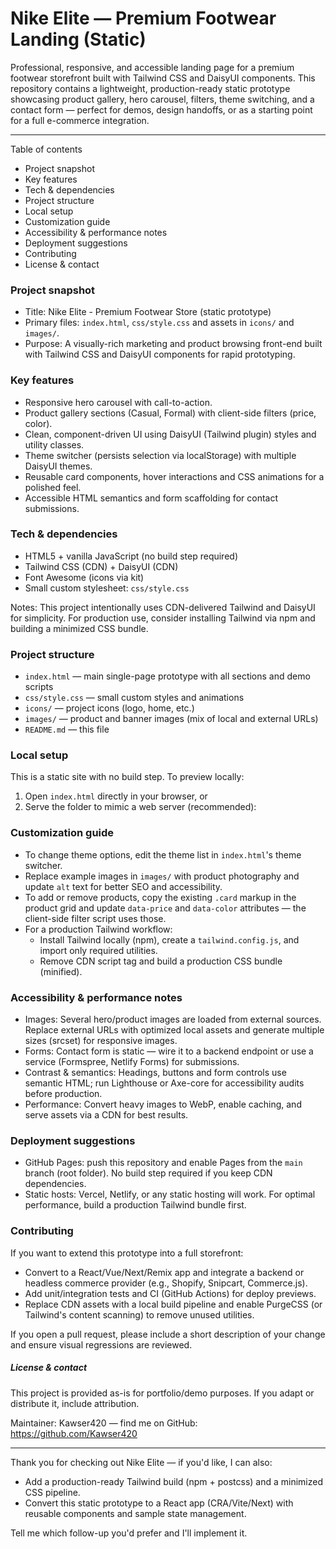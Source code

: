 # Nike Elite — Premium Footwear Landing (Static)

Professional, responsive, and accessible landing page for a premium footwear storefront built with Tailwind CSS and DaisyUI components. This repository contains a lightweight, production-ready static prototype showcasing product gallery, hero carousel, filters, theme switching, and a contact form — perfect for demos, design handoffs, or as a starting point for a full e-commerce integration.

---

Table of contents

- Project snapshot
- Key features
- Tech & dependencies
- Project structure
- Local setup
- Customization guide
- Accessibility & performance notes
- Deployment suggestions
- Contributing
- License & contact

### Project snapshot

- Title: Nike Elite - Premium Footwear Store (static prototype)
- Primary files: `index.html`, `css/style.css` and assets in `icons/` and `images/`.
- Purpose: A visually-rich marketing and product browsing front-end built with Tailwind CSS and DaisyUI components for rapid prototyping.

### Key features

- Responsive hero carousel with call-to-action.
- Product gallery sections (Casual, Formal) with client-side filters (price, color).
- Clean, component-driven UI using DaisyUI (Tailwind plugin) styles and utility classes.
- Theme switcher (persists selection via localStorage) with multiple DaisyUI themes.
- Reusable card components, hover interactions and CSS animations for a polished feel.
- Accessible HTML semantics and form scaffolding for contact submissions.

### Tech & dependencies

- HTML5 + vanilla JavaScript (no build step required)
- Tailwind CSS (CDN) + DaisyUI (CDN)
- Font Awesome (icons via kit)
- Small custom stylesheet: `css/style.css`

Notes: This project intentionally uses CDN-delivered Tailwind and DaisyUI for simplicity. For production use, consider installing Tailwind via npm and building a minimized CSS bundle.

### Project structure

- `index.html` — main single-page prototype with all sections and demo scripts
- `css/style.css` — small custom styles and animations
- `icons/` — project icons (logo, home, etc.)
- `images/` — product and banner images (mix of local and external URLs)
- `README.md` — this file

### Local setup

This is a static site with no build step. To preview locally:

1. Open `index.html` directly in your browser, or
2. Serve the folder to mimic a web server (recommended):

### Customization guide

- To change theme options, edit the theme list in `index.html`'s theme switcher.
- Replace example images in `images/` with product photography and update `alt` text for better SEO and accessibility.
- To add or remove products, copy the existing `.card` markup in the product grid and update `data-price` and `data-color` attributes — the client-side filter script uses those.
- For a production Tailwind workflow:
  - Install Tailwind locally (npm), create a `tailwind.config.js`, and import only required utilities.
  - Remove CDN script tag and build a production CSS bundle (minified).

### Accessibility & performance notes

- Images: Several hero/product images are loaded from external sources. Replace external URLs with optimized local assets and generate multiple sizes (srcset) for responsive images.
- Forms: Contact form is static — wire it to a backend endpoint or use a service (Formspree, Netlify Forms) for submissions.
- Contrast & semantics: Headings, buttons and form controls use semantic HTML; run Lighthouse or Axe-core for accessibility audits before production.
- Performance: Convert heavy images to WebP, enable caching, and serve assets via a CDN for best results.

### Deployment suggestions

- GitHub Pages: push this repository and enable Pages from the `main` branch (root folder). No build step required if you keep CDN dependencies.
- Static hosts: Vercel, Netlify, or any static hosting will work. For optimal performance, build a production Tailwind bundle first.

### Contributing

If you want to extend this prototype into a full storefront:

- Convert to a React/Vue/Next/Remix app and integrate a backend or headless commerce provider (e.g., Shopify, Snipcart, Commerce.js).
- Add unit/integration tests and CI (GitHub Actions) for deploy previews.
- Replace CDN assets with a local build pipeline and enable PurgeCSS (or Tailwind's content scanning) to remove unused utilities.

If you open a pull request, please include a short description of your change and ensure visual regressions are reviewed.

##### License & contact

This project is provided as-is for portfolio/demo purposes. If you adapt or distribute it, include attribution.

Maintainer: Kawser420 — find me on GitHub: https://github.com/Kawser420

---

Thank you for checking out Nike Elite — if you'd like, I can also:

- Add a production-ready Tailwind build (npm + postcss) and a minimized CSS pipeline.
- Convert this static prototype to a React app (CRA/Vite/Next) with reusable components and sample state management.

Tell me which follow-up you'd prefer and I'll implement it.
